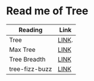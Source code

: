 # Read me of Tree

| Reading  | Link | 
| ------------- | ------------- |
| Tree  | [LINK](https://github.com/hind-hb/data-structures-and-algorithms2/blob/editTree/Trees/README.md).|
|Max Tree  | [LINK](https://github.com/hind-hb/data-structures-and-algorithms2/blob/tree-max/Trees/Readme.md)  |
|Tree Breadth  | [LINK](https://github.com/hind-hb/data-structures-and-algorithms2/blob/tree-breadth-first/Trees/README.md)  |
|tree-fizz-buzz|[LINK](https://github.com/hind-hb/data-structures-and-algorithms2/blob/tree-fizz-buzz/Tree-Fizz-buzz/README.md)|

